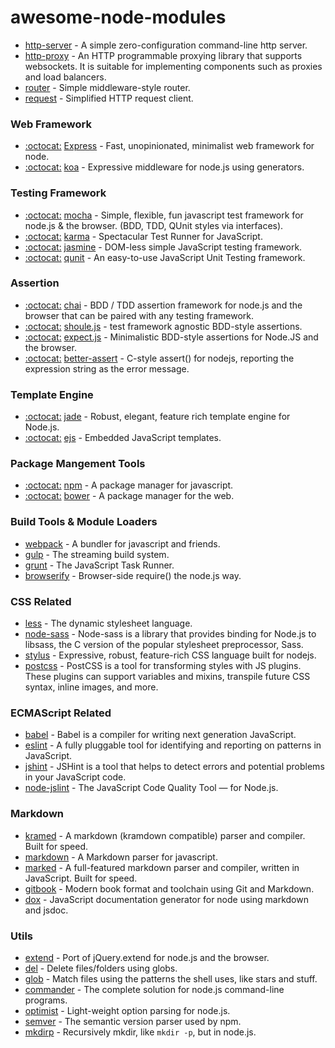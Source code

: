 # awesome-node-modules

- [http-server](https://github.com/indexzero/http-server) - A simple zero-configuration command-line http server.
- [http-proxy](https://github.com/nodejitsu/node-http-proxy) - An HTTP programmable proxying library that supports websockets. It is suitable for implementing components such as proxies and load balancers.
- [router](https://github.com/pillarjs/router) - Simple middleware-style router.
- [request](https://github.com/request/request) - Simplified HTTP request client.

### Web Framework
- [:octocat:](https://github.com/strongloop/express) [Express](http://expressjs.com/) - Fast, unopinionated, minimalist web framework for node.
- [:octocat:](https://github.com/koajs/koa) [koa](http://koajs.com/) - Expressive middleware for node.js using generators.

### Testing Framework

- [:octocat:](https://github.com/mochajs/mocha) [mocha](http://mochajs.org/) - Simple, flexible, fun javascript test framework for node.js & the browser. (BDD, TDD, QUnit styles via interfaces).
- [:octocat:](https://github.com/karma-runner/karma) [karma](http://karma-runner.github.io/0.13/index.html) - Spectacular Test Runner for JavaScript.
- [:octocat:](https://github.com/jasmine/jasmine) [jasmine](http://jasmine.github.io/) - DOM-less simple JavaScript testing framework.
- [:octocat:](https://github.com/jquery/qunit) [qunit](http://qunitjs.com/) - An easy-to-use JavaScript Unit Testing framework.

### Assertion

- [:octocat:](https://github.com/chaijs/chai) [chai](https://www.npmjs.com/package/chai) - BDD / TDD assertion framework for node.js and the browser that can be paired with any testing framework.
- [:octocat:](https://github.com/shouldjs/should.js) [shoule.js](https://www.npmjs.com/package/should) - test framework agnostic BDD-style assertions.
- [:octocat:](https://github.com/Automattic/expect.js) [expect.js](https://www.npmjs.com/package/expect.js) - Minimalistic BDD-style assertions for Node.JS and the browser.
- [:octocat:](https://github.com/tj/better-assert) [better-assert](https://www.npmjs.com/package/better-assert) - C-style assert() for nodejs, reporting the expression string as the error message.

### Template Engine

- [:octocat:](https://github.com/jadejs/jade) [jade](http://jade-lang.com/) - Robust, elegant, feature rich template engine for Node.js.
- [:octocat:](https://github.com/mde/ejs) [ejs](http://ejs.co/) - Embedded JavaScript templates.

### Package Mangement Tools

- [:octocat:](https://github.com/npm/npm) [npm](https://www.npmjs.com/) - A package manager for javascript.
- [:octocat:](https://github.com/bower/bower) [bower](http://bower.io/) - A package manager for the web.

### Build Tools & Module Loaders

- [webpack](https://github.com/webpack/webpack) - A bundler for javascript and friends.
- [gulp](https://github.com/gulpjs/gulp) - The streaming build system.
- [grunt](https://github.com/gruntjs/grunt) - The JavaScript Task Runner.
- [browserify](https://github.com/substack/node-browserify) - Browser-side require() the node.js way.

### CSS Related

- [less](https://github.com/less/less.js) - The dynamic stylesheet language.
- [node-sass](https://github.com/sass/node-sass) - Node-sass is a library that provides binding for Node.js to libsass, the C version of the popular stylesheet preprocessor, Sass.
- [stylus](https://github.com/stylus/stylus) - Expressive, robust, feature-rich CSS language built for nodejs.
- [postcss](https://github.com/postcss/postcss) - PostCSS is a tool for transforming styles with JS plugins. These plugins can support variables and mixins, transpile future CSS syntax, inline images, and more.

### ECMAScript Related

- [babel](https://github.com/babel/babel) - Babel is a compiler for writing next generation JavaScript.
- [eslint](https://github.com/eslint/eslint) - A fully pluggable tool for identifying and reporting on patterns in JavaScript.
- [jshint](https://github.com/jshint/jshint) - JSHint is a tool that helps to detect errors and potential problems in your JavaScript code.
- [node-jslint](https://github.com/reid/node-jslint) - The JavaScript Code Quality Tool — for Node.js.

### Markdown

- [kramed](https://github.com/GitbookIO/kramed) - A markdown (kramdown compatible) parser and compiler. Built for speed.
- [markdown](https://github.com/evilstreak/markdown-js) - A Markdown parser for javascript.
- [marked](https://github.com/chjj/marked) - A full-featured markdown parser and compiler, written in JavaScript. Built for speed.
- [gitbook](https://github.com/GitbookIO/gitbook) - Modern book format and toolchain using Git and Markdown.
- [dox](https://github.com/tj/dox) - JavaScript documentation generator for node using markdown and jsdoc.

### Utils

- [extend](https://github.com/justmoon/node-extend) - Port of jQuery.extend for node.js and the browser.
- [del](https://github.com/sindresorhus/del) - Delete files/folders using globs.
- [glob](https://github.com/isaacs/node-glob) - Match files using the patterns the shell uses, like stars and stuff.
- [commander](https://github.com/tj/commander.js) - The complete solution for node.js command-line programs.
- [optimist](https://github.com/substack/node-optimist) - Light-weight option parsing for node.js.
- [semver](https://github.com/npm/node-semver) - The semantic version parser used by npm.
- [mkdirp](https://github.com/substack/node-mkdirp) - Recursively mkdir, like `mkdir -p`, but in node.js.